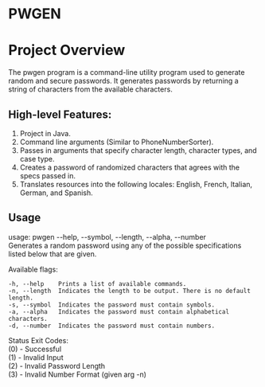 # PWGEN
# Project Overview

The pwgen program is a command-line utility program used to generate random and secure passwords. 
It generates passwords by returning a string of characters from the available characters.

## High-level Features:

1. Project in Java. 
2. Command line arguments (Similar to PhoneNumberSorter).
3. Passes in arguments that specify character length, character types, and case type. 
4. Creates a password of randomized characters that agrees with the specs passed in.
5. Translates resources into the following locales: English, French, Italian, German, and Spanish.

## Usage
usage: pwgen --help, --symbol, --length, --alpha, --number <br>
Generates a random password using any of the possible specifications listed below that are given. 

Available flags:

    -h, --help    Prints a list of available commands.
    -n, --length  Indicates the length to be output. There is no default length.
    -s, --symbol  Indicates the password must contain symbols.
    -a, --alpha   Indicates the password must contain alphabetical characters.
    -d, --number  Indicates the password must contain numbers.

Status Exit Codes:<br>
(0) - Successful<br>
(1) - Invalid Input<br>
(2) - Invalid Password Length<br>
(3) - Invalid Number Format (given arg -n)<br>
